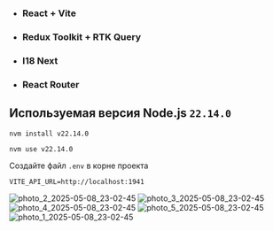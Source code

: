- ### React + Vite
- ### Redux Toolkit + RTK Query
- ### I18 Next
- ### React Router

## Используемая версия Node.js `22.14.0`

```
nvm install v22.14.0
```

```
nvm use v22.14.0
```


Создайте файл `.env` в корне проекта
```
VITE_API_URL=http://localhost:1941
```

![photo_2_2025-05-08_23-02-45](https://github.com/user-attachments/assets/3e096c27-10ef-4341-ac14-f950ee820966)
![photo_3_2025-05-08_23-02-45](https://github.com/user-attachments/assets/0c472268-78c3-49c2-8f6c-881d6ef54a70)
![photo_4_2025-05-08_23-02-45](https://github.com/user-attachments/assets/c670e144-36db-42c1-b686-86b3f7fded67)
![photo_5_2025-05-08_23-02-45](https://github.com/user-attachments/assets/8ec6c274-e17f-4a55-8434-774eeb62ef8a)
![photo_1_2025-05-08_23-02-45](https://github.com/user-attachments/assets/14ac684a-f266-47a8-ab49-7bcb5e915cbf)
